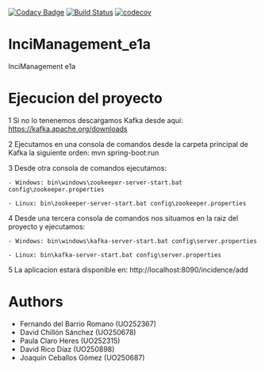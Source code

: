 [![Codacy Badge](https://api.codacy.com/project/badge/Grade/0a046654f6854ebe8d1c43214f72337a)](https://www.codacy.com/app/jelabra/InciManager_e1a?utm_source=github.com&amp;utm_medium=referral&amp;utm_content=Arquisoft/InciManager_e1a&amp;utm_campaign=Badge_Grade)
[![Build Status](https://travis-ci.org/Arquisoft/InciManager_e1a.svg?branch=master)](https://travis-ci.org/Arquisoft/InciManager_e1a)
[![codecov](https://codecov.io/gh/Arquisoft/InciManager_e1a/branch/master/graph/badge.svg)](https://codecov.io/gh/Arquisoft/InciManager_e1a)


# InciManagement_e1a
InciManagement e1a

# Ejecucion del proyecto 
1 Si no lo tenenemos descargamos Kafka desde aqui: https://kafka.apache.org/downloads

2 Ejecutamos en una consola de comandos desde la carpeta principal de Kafka la siguiente orden:  mvn spring-boot:run

3 Desde otra consola de comandos ejecutamos:
    
    - Windows: bin\windows\zookeeper-server-start.bat config\zookeeper.properties
    
    - Linux: bin\zookeeper-server-start.bat config\zookeeper.properties
    
4 Desde una tercera consola de comandos nos situamos en la raiz del proyecto y ejecutamos:
    
    - Windows: bin\windows\kafka-server-start.bat config\server.properties
    
    - Linux: bin\kafka-server-start.bat config\server.properties
    
5 La aplicacion estará disponible en: http://localhost:8090/incidence/add

# Authors

- Fernando del Barrio Romano (UO252367)
- David Chillón Sánchez (UO250678)
- Paula Claro Heres (UO252315)
- David Rico Díaz (UO250898)
- Joaquín Ceballos Gómez (UO250687)
